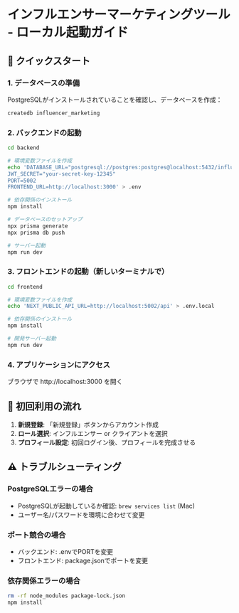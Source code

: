 # インフルエンサーマーケティングツール - ローカル起動ガイド

## 🚀 クイックスタート

### 1. データベースの準備

PostgreSQLがインストールされていることを確認し、データベースを作成：

```bash
createdb influencer_marketing
```

### 2. バックエンドの起動

```bash
cd backend

# 環境変数ファイルを作成
echo 'DATABASE_URL="postgresql://postgres:postgres@localhost:5432/influencer_marketing"
JWT_SECRET="your-secret-key-12345"
PORT=5002
FRONTEND_URL=http://localhost:3000' > .env

# 依存関係のインストール
npm install

# データベースのセットアップ
npx prisma generate
npx prisma db push

# サーバー起動
npm run dev
```

### 3. フロントエンドの起動（新しいターミナルで）

```bash
cd frontend

# 環境変数ファイルを作成
echo 'NEXT_PUBLIC_API_URL=http://localhost:5002/api' > .env.local

# 依存関係のインストール
npm install

# 開発サーバー起動
npm run dev
```

### 4. アプリケーションにアクセス

ブラウザで http://localhost:3000 を開く

## 📝 初回利用の流れ

1. **新規登録**: 「新規登録」ボタンからアカウント作成
2. **ロール選択**: インフルエンサー or クライアントを選択
3. **プロフィール設定**: 初回ログイン後、プロフィールを完成させる

## ⚠️ トラブルシューティング

### PostgreSQLエラーの場合
- PostgreSQLが起動しているか確認: `brew services list` (Mac)
- ユーザー名/パスワードを環境に合わせて変更

### ポート競合の場合
- バックエンド: .envでPORTを変更
- フロントエンド: package.jsonでポートを変更

### 依存関係エラーの場合
```bash
rm -rf node_modules package-lock.json
npm install
```

